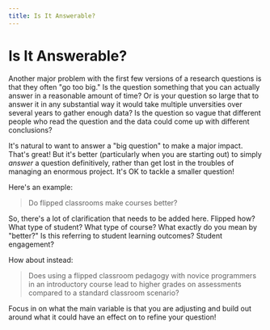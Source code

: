 ```yaml
---
title: Is It Answerable?
---
```


# Is It Answerable?

Another major problem with the first few versions of a research questions is that they often "go too big."  Is the question something that you can actually answer in a reasonable amount of time?  Or is your question so large that to answer it in any substantial way it would take multiple unversities over several years to gather enough data?  Is the question so vague that different people who read the question and the data could come up with different conclusions?

It's natural to want to answer a "big question" to make a major impact.  That's great!  But it's better (particularly when you are starting out) to simply *answer* a question definitively, rather than get lost in the troubles of managing an enormous project.  It's OK to tackle a smaller question!  

Here's an example:

> Do flipped classrooms make courses better?

So, there's a lot of clarification that needs to be added here.  Flipped how?  What type of student?  What type of course?  What exactly do you mean by "better?"  Is this referring to student learning outcomes?  Student engagement?

How about instead: 

> Does using a flipped classroom pedagogy with novice programmers in an introductory course lead to higher grades on assessments compared to a standard classroom scenario?

Focus in on what the main variable is that you are adjusting and build out around what it could have an effect on to refine your question!


